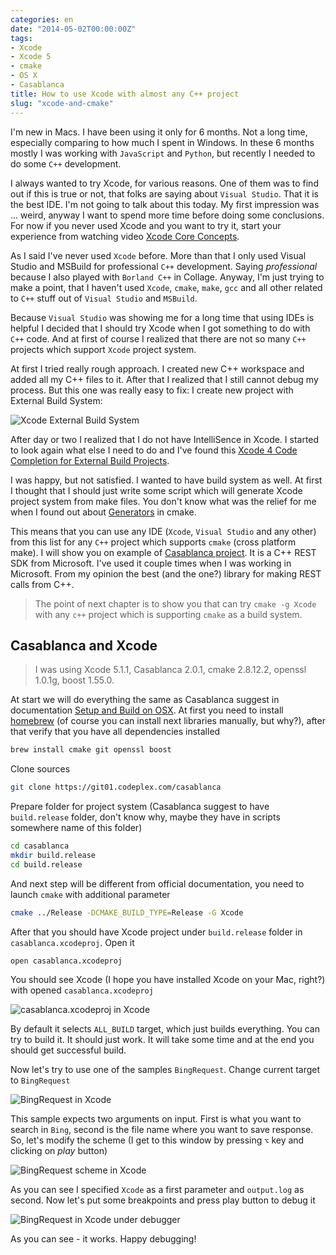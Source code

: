 ```yaml
---
categories: en
date: "2014-05-02T00:00:00Z"
tags:
- Xcode
- Xcode 5
- cmake
- OS X
- Casablanca
title: How to use Xcode with almost any C++ project
slug: "xcode-and-cmake"
---
```


I'm new in Macs. I have been using it only for 6 months. Not a long time, especially comparing to how much I spent in Windows. In these 6 months mostly I was working with `JavaScript` and `Python`, but recently I needed to do some `C++` development. 

I always wanted to try Xcode, for various reasons. One of them was to find out if this is true or not, that folks are saying about `Visual Studio`. That it is the best IDE. I'm not going to talk about this today. My first impression was ... weird, anyway I want to spend more time before doing some conclusions. For now if you never used Xcode and you want to try it, start your experience from watching video [Xcode Core Concepts](https://developer.apple.com/videos/wwdc/2013/#401-video). 

As I said I've never used `Xcode` before. More than that I only used Visual Studio and MSBuild for professional `C++` development. Saying _professional_ because I also played with `Borland C++` in Collage. Anyway, I'm just trying to make a point, that I haven't used `Xcode`, `cmake`, `make`, `gcc` and all other related to `C++` stuff out of `Visual Studio` and `MSBuild`.

Because `Visual Studio` was showing me for a long time that using IDEs is helpful I decided that I should try Xcode when I got something to do with `C++` code. And at first of course I realized that there are not so many `C++` projects which support `Xcode` project system. 

At first I tried really rough approach. I created new C++ workspace and added all my C++ files to it. After that I realized that I still cannot debug my process. But this one was really easy to fix: I create new project with External Build System:

![Xcode External Build System](/library/2014/05/xcode_external_build_system.png)

After day or two I realized that I do not have IntelliSence in Xcode. I started to look again what else I need to do and I've found this [Xcode 4 Code Completion for External Build Projects](http://hiltmon.com/blog/2013/07/07/xcode-4-code-completion-for-external-build-projects/). 

I was happy, but not satisfied. I wanted to have build system as well. At first I thought that I should just write some script which will generate Xcode project system from make files. You don't know what was the relief for me when I found out about [Generators](http://www.cmake.org/cmake/help/v2.8.12/cmake.html#section_Generators) in cmake. 

This means that you can use any IDE (`Xcode`, `Visual Studio` and any other) from this list for any `C++` project which supports `cmake` (cross platform make). I will show you on example of [Casablanca project](https://casablanca.codeplex.com). It is a C++ REST SDK from Microsoft. I've used it couple times when I was working in Microsoft. From my opinion the best (and the one?) library for making REST calls from C++. 

> The point of next chapter is to show you that can try `cmake -g Xcode` with any `c++` project which is supporting `cmake` as a build system.

## Casablanca and Xcode

> I was using Xcode 5.1.1, Casablanca 2.0.1, cmake 2.8.12.2, openssl 1.0.1g, boost 1.55.0.

At start we will do everything the same as Casablanca suggest in documentation [Setup and Build on OSX](https://casablanca.codeplex.com/wikipage?title=Setup%20and%20Build%20on%20OSX&referringTitle=Documentation). At first you need to install [homebrew](http://brew.sh/) (of course you can install next libraries manually, but why?), after that verify that you have all dependencies installed 

```bash
brew install cmake git openssl boost
```

Clone sources

```bash
git clone https://git01.codeplex.com/casablanca
```

Prepare folder for project system (Casablanca suggest to have `build.release` folder, don't know why, maybe they have in scripts somewhere name of this folder)

```bash
cd casablanca
mkdir build.release
cd build.release
```

And next step will be different from official documentation, you need to launch `cmake` with additional parameter

```bash
cmake ../Release -DCMAKE_BUILD_TYPE=Release -G Xcode 
```

After that you should have Xcode project under `build.release` folder in `casablanca.xcodeproj`. Open it

```bash
open casablanca.xcodeproj
```

You should see Xcode (I hope you have installed Xcode on your Mac, right?) with opened `casablanca.xcodeproj`

![casablanca.xcodeproj in Xcode](/library/2014/05/casablanca.xcodeproj.png)

By default it selects `ALL_BUILD` target, which just builds everything. You can try to build it. It should just work. It will take some time and at the end you should get successful build.

Now let's try to use one of the samples `BingRequest`. Change current target to `BingRequest`

![BingRequest in Xcode](/library/2014/05/casablanca_bingrequest.png)

This sample expects two arguments on input. First is what you want to search in `Bing`, second is the file name where you want to save response. So, let's modify the scheme (I get to this window by pressing `⌥` key and clicking on *play* button)

![BingRequest scheme in Xcode](/library/2014/05/bingrequest_scheme.png)

As you can see I specified `Xcode` as a first parameter and `output.log` as second. Now let's put some breakpoints and press play button to debug it

![BingRequest in Xcode under debugger](/library/2014/05/bingrequest_debugger.png)

As you can see - it works. Happy debugging!
